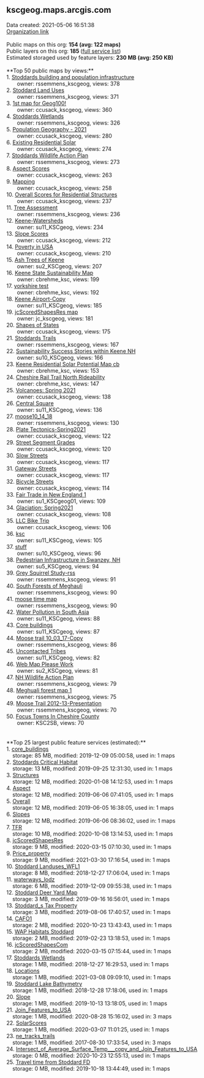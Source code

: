 <h2>kscgeog.maps.arcgis.com</h2> Data created: 2021-05-06 16:51:38 <br /><a target='new' href='https://kscgeog.maps.arcgis.com'>Organization link</a><br /><br />Public maps on this org: <b>154 (avg: 122 maps)</b><br />Public layers on this org: <b>185 </b>(<a target='new' href='https://services.arcgis.com/JNsV9gwtc6W7wYcK/ArcGIS/rest/services'>full service list</a>)<br />Estimated storaged used by feature layers: <b>230 MB (avg: 250 KB)</b><br /><br />**Top 50 public maps by views:**<br />  1. <a target='new' href='https://www.arcgis.com/home/item.html?id=78f14c6d03d846ac83ab80d769d165b7'>Stoddards building and population infrastructure</a> <br />  &nbsp;&nbsp;&nbsp;&nbsp; &nbsp;&nbsp;owner: rssemmens_kscgeog, views: 378<br />  2. <a target='new' href='https://www.arcgis.com/home/item.html?id=df7424725ea348ababfd6ba60ab2bbc5'>Stoddard Land Uses</a> <br />  &nbsp;&nbsp;&nbsp;&nbsp; &nbsp;&nbsp;owner: rssemmens_kscgeog, views: 371<br />  3. <a target='new' href='https://www.arcgis.com/home/item.html?id=a45f696378d3476aa5ccfc025af2622b'>1st map for Geog100!</a> <br />  &nbsp;&nbsp;&nbsp;&nbsp; &nbsp;&nbsp;owner: ccusack_kscgeog, views: 360<br />  4. <a target='new' href='https://www.arcgis.com/home/item.html?id=8311d9e538a4498d8c749f6a634a335b'>Stoddards Wetlands</a> <br />  &nbsp;&nbsp;&nbsp;&nbsp; &nbsp;&nbsp;owner: rssemmens_kscgeog, views: 326<br />  5. <a target='new' href='https://www.arcgis.com/home/item.html?id=5634cab568fb4db0bcf36d3378bd9d06'>Population Geography - 2021</a> <br />  &nbsp;&nbsp;&nbsp;&nbsp; &nbsp;&nbsp;owner: ccusack_kscgeog, views: 280<br />  6. <a target='new' href='https://www.arcgis.com/home/item.html?id=fb86950a73dd4078b5b49e6df0539fd4'>Existing Residential Solar</a> <br />  &nbsp;&nbsp;&nbsp;&nbsp; &nbsp;&nbsp;owner: ccusack_kscgeog, views: 274<br />  7. <a target='new' href='https://www.arcgis.com/home/item.html?id=5fcaa29c997446aab87bab96278e75e3'>Stoddards Wildlife Action Plan</a> <br />  &nbsp;&nbsp;&nbsp;&nbsp; &nbsp;&nbsp;owner: rssemmens_kscgeog, views: 273<br />  8. <a target='new' href='https://www.arcgis.com/home/item.html?id=d8fd226352f84e37a2fab87a07ca5b01'>Aspect Scores</a> <br />  &nbsp;&nbsp;&nbsp;&nbsp; &nbsp;&nbsp;owner: ccusack_kscgeog, views: 263<br />  9. <a target='new' href='https://www.arcgis.com/home/item.html?id=955002dd5cd24bd0b321ddab9c65713b'>Mapping</a> <br />  &nbsp;&nbsp;&nbsp;&nbsp; &nbsp;&nbsp;owner: ccusack_kscgeog, views: 258<br />  10. <a target='new' href='https://www.arcgis.com/home/item.html?id=e367a8a3de6247cab16395a8d9be7e71'>Overall Scores for Residential Structures</a> <br />  &nbsp;&nbsp;&nbsp;&nbsp; &nbsp;&nbsp;owner: ccusack_kscgeog, views: 237<br />  11. <a target='new' href='https://www.arcgis.com/home/item.html?id=28442bb7da4540bfb1c9976c323e892d'>Tree Assessment</a> <br />  &nbsp;&nbsp;&nbsp;&nbsp; &nbsp;&nbsp;owner: rssemmens_kscgeog, views: 236<br />  12. <a target='new' href='https://www.arcgis.com/home/item.html?id=74e1cd6dcb77429ea3f7b159cf4b4dd0'>Keene-Watersheds</a> <br />  &nbsp;&nbsp;&nbsp;&nbsp; &nbsp;&nbsp;owner: su11_KSCgeog, views: 234<br />  13. <a target='new' href='https://www.arcgis.com/home/item.html?id=04b79dfca6fb4e019b042ae426d395f7'>Slope Scores</a> <br />  &nbsp;&nbsp;&nbsp;&nbsp; &nbsp;&nbsp;owner: ccusack_kscgeog, views: 212<br />  14. <a target='new' href='https://www.arcgis.com/home/item.html?id=4b18a84b1d17445f91c64f00d73ac921'>Poverty in USA</a> <br />  &nbsp;&nbsp;&nbsp;&nbsp; &nbsp;&nbsp;owner: ccusack_kscgeog, views: 210<br />  15. <a target='new' href='https://www.arcgis.com/home/item.html?id=5911c50763624f83935bac830b0889af'>Ash Trees of Keene</a> <br />  &nbsp;&nbsp;&nbsp;&nbsp; &nbsp;&nbsp;owner: su2_KSCgeog, views: 207<br />  16. <a target='new' href='https://www.arcgis.com/home/item.html?id=27a33f7ca6e744f9b30240995e893679'>Keene State Sustainability Map</a> <br />  &nbsp;&nbsp;&nbsp;&nbsp; &nbsp;&nbsp;owner: cbrehme_ksc, views: 199<br />  17. <a target='new' href='https://www.arcgis.com/home/item.html?id=2cbfc17955d849efac439129dd9dcd30'>yorkshire test</a> <br />  &nbsp;&nbsp;&nbsp;&nbsp; &nbsp;&nbsp;owner: cbrehme_ksc, views: 192<br />  18. <a target='new' href='https://www.arcgis.com/home/item.html?id=ff0dbd392c234c24af9e0fa3f520fb16'>Keene Airport-Copy</a> <br />  &nbsp;&nbsp;&nbsp;&nbsp; &nbsp;&nbsp;owner: su11_KSCgeog, views: 185<br />  19. <a target='new' href='https://www.arcgis.com/home/item.html?id=7b6791a58fec42e6aba32b053481779d'>jcScoredShapesRes map</a> <br />  &nbsp;&nbsp;&nbsp;&nbsp; &nbsp;&nbsp;owner: jc_kscgeog, views: 181<br />  20. <a target='new' href='https://www.arcgis.com/home/item.html?id=c8571704777b4042923ddec24cbcd37e'>Shapes of States</a> <br />  &nbsp;&nbsp;&nbsp;&nbsp; &nbsp;&nbsp;owner: ccusack_kscgeog, views: 175<br />  21. <a target='new' href='https://www.arcgis.com/home/item.html?id=3a4509f95dfb41a2ad0e5ed69a137ee0'>Stoddards Trails</a> <br />  &nbsp;&nbsp;&nbsp;&nbsp; &nbsp;&nbsp;owner: rssemmens_kscgeog, views: 167<br />  22. <a target='new' href='https://www.arcgis.com/home/item.html?id=9708d238d710414cb4998b74b2e442d5'>Sustainability Success Stories within Keene NH</a> <br />  &nbsp;&nbsp;&nbsp;&nbsp; &nbsp;&nbsp;owner: su10_KSCgeog, views: 166<br />  23. <a target='new' href='https://www.arcgis.com/home/item.html?id=7c8a3f3d5f164c46845106c467e29a59'>Keene Residential Solar Potential Map cb</a> <br />  &nbsp;&nbsp;&nbsp;&nbsp; &nbsp;&nbsp;owner: cbrehme_ksc, views: 153<br />  24. <a target='new' href='https://www.arcgis.com/home/item.html?id=858ad15ffc8f45ad90be3dad427266b5'>Cheshire Rail Trail North Rideability</a> <br />  &nbsp;&nbsp;&nbsp;&nbsp; &nbsp;&nbsp;owner: cbrehme_ksc, views: 147<br />  25. <a target='new' href='https://www.arcgis.com/home/item.html?id=22e8694ca34b44e9812314064bdf982a'>Volcanoes: Spring 2021</a> <br />  &nbsp;&nbsp;&nbsp;&nbsp; &nbsp;&nbsp;owner: ccusack_kscgeog, views: 138<br />  26. <a target='new' href='https://www.arcgis.com/home/item.html?id=453ffdf3d71f46ea9f3c0d8190bb9904'>Central Square</a> <br />  &nbsp;&nbsp;&nbsp;&nbsp; &nbsp;&nbsp;owner: su11_KSCgeog, views: 136<br />  27. <a target='new' href='https://www.arcgis.com/home/item.html?id=17f094b3563f409a8625c5d141d0be23'>moose10_14_18</a> <br />  &nbsp;&nbsp;&nbsp;&nbsp; &nbsp;&nbsp;owner: rssemmens_kscgeog, views: 130<br />  28. <a target='new' href='https://www.arcgis.com/home/item.html?id=5d9dd47a05ea482f8e37769bab47b986'>Plate Tectonics-Spring2021</a> <br />  &nbsp;&nbsp;&nbsp;&nbsp; &nbsp;&nbsp;owner: ccusack_kscgeog, views: 122<br />  29. <a target='new' href='https://www.arcgis.com/home/item.html?id=51dea8778de14741b10b91f1deb18501'>Street Segment Grades</a> <br />  &nbsp;&nbsp;&nbsp;&nbsp; &nbsp;&nbsp;owner: ccusack_kscgeog, views: 120<br />  30. <a target='new' href='https://www.arcgis.com/home/item.html?id=018cbf4dd71b41458c57c456cf3df158'>Slow Streets</a> <br />  &nbsp;&nbsp;&nbsp;&nbsp; &nbsp;&nbsp;owner: ccusack_kscgeog, views: 117<br />  31. <a target='new' href='https://www.arcgis.com/home/item.html?id=4846c0d5919b48e68f2df824c1353873'>Gateway Streets</a> <br />  &nbsp;&nbsp;&nbsp;&nbsp; &nbsp;&nbsp;owner: ccusack_kscgeog, views: 117<br />  32. <a target='new' href='https://www.arcgis.com/home/item.html?id=f8656dd81ebd425283425bacc51c0257'>Bicycle Streets</a> <br />  &nbsp;&nbsp;&nbsp;&nbsp; &nbsp;&nbsp;owner: ccusack_kscgeog, views: 114<br />  33. <a target='new' href='https://www.arcgis.com/home/item.html?id=0daed06aae4042f2b4ba7ac0acc51e9a'>Fair Trade in New England 1</a> <br />  &nbsp;&nbsp;&nbsp;&nbsp; &nbsp;&nbsp;owner: su1_KSCgeog01, views: 109<br />  34. <a target='new' href='https://www.arcgis.com/home/item.html?id=31fe7587302d4e6982d0271a08ade23c'>Glaciation: Spring2021</a> <br />  &nbsp;&nbsp;&nbsp;&nbsp; &nbsp;&nbsp;owner: ccusack_kscgeog, views: 108<br />  35. <a target='new' href='https://www.arcgis.com/home/item.html?id=174472c654ad46ac99b2a827f75981b3'>LLC Bike Trip</a> <br />  &nbsp;&nbsp;&nbsp;&nbsp; &nbsp;&nbsp;owner: ccusack_kscgeog, views: 106<br />  36. <a target='new' href='https://www.arcgis.com/home/item.html?id=769c9cef5bdf41c1857966326250f4c5'>ksc</a> <br />  &nbsp;&nbsp;&nbsp;&nbsp; &nbsp;&nbsp;owner: su11_KSCgeog, views: 105<br />  37. <a target='new' href='https://www.arcgis.com/home/item.html?id=977c16e2ab6a49dfb8e889be78504bf5'>stuff</a> <br />  &nbsp;&nbsp;&nbsp;&nbsp; &nbsp;&nbsp;owner: su10_KSCgeog, views: 96<br />  38. <a target='new' href='https://www.arcgis.com/home/item.html?id=bff6e9690a4d4127a988f6cef12eec49'>Pedestrian Infrastructure in Swanzey, NH</a> <br />  &nbsp;&nbsp;&nbsp;&nbsp; &nbsp;&nbsp;owner: su5_KSCgeog, views: 94<br />  39. <a target='new' href='https://www.arcgis.com/home/item.html?id=6039b472558f4f8d8ae3d69f24fab1dd'>Grey Squirrel Study-rss</a> <br />  &nbsp;&nbsp;&nbsp;&nbsp; &nbsp;&nbsp;owner: rssemmens_kscgeog, views: 91<br />  40. <a target='new' href='https://www.arcgis.com/home/item.html?id=fd9f43be90724a3b964a097efa822f40'>South Forests of Meghauli</a> <br />  &nbsp;&nbsp;&nbsp;&nbsp; &nbsp;&nbsp;owner: rssemmens_kscgeog, views: 90<br />  41. <a target='new' href='https://www.arcgis.com/home/item.html?id=a659d6edf2414d2fba0a1a7db077cb95'>moose time map</a> <br />  &nbsp;&nbsp;&nbsp;&nbsp; &nbsp;&nbsp;owner: rssemmens_kscgeog, views: 90<br />  42. <a target='new' href='https://www.arcgis.com/home/item.html?id=dcedf8ed9fce4768ace5cfa5998e9534'>Water Pollution in South Asia</a> <br />  &nbsp;&nbsp;&nbsp;&nbsp; &nbsp;&nbsp;owner: su11_KSCgeog, views: 88<br />  43. <a target='new' href='https://www.arcgis.com/home/item.html?id=097a08361a8241beb883e4464d0d1578'>Core buildings</a> <br />  &nbsp;&nbsp;&nbsp;&nbsp; &nbsp;&nbsp;owner: su11_KSCgeog, views: 87<br />  44. <a target='new' href='https://www.arcgis.com/home/item.html?id=8f61704131aa47e0973e1b4a74022121'>Moose trail 10_03_17-Copy</a> <br />  &nbsp;&nbsp;&nbsp;&nbsp; &nbsp;&nbsp;owner: rssemmens_kscgeog, views: 86<br />  45. <a target='new' href='https://www.arcgis.com/home/item.html?id=fea6714c0beb4063a667c93ac6812565'>Uncontacted Tribes</a> <br />  &nbsp;&nbsp;&nbsp;&nbsp; &nbsp;&nbsp;owner: su11_KSCgeog, views: 82<br />  46. <a target='new' href='https://www.arcgis.com/home/item.html?id=61cc7f4edae9478c9aa7c12187d75a01'>Web Map Please Work</a> <br />  &nbsp;&nbsp;&nbsp;&nbsp; &nbsp;&nbsp;owner: su2_KSCgeog, views: 81<br />  47. <a target='new' href='https://www.arcgis.com/home/item.html?id=f09972a60f8743309a902d06514d4e90'>NH Wildlife Action Plan</a> <br />  &nbsp;&nbsp;&nbsp;&nbsp; &nbsp;&nbsp;owner: rssemmens_kscgeog, views: 79<br />  48. <a target='new' href='https://www.arcgis.com/home/item.html?id=17b7644be996478c9bb0e8e282d4e3ff'>Meghuali forest map 1</a> <br />  &nbsp;&nbsp;&nbsp;&nbsp; &nbsp;&nbsp;owner: rssemmens_kscgeog, views: 75<br />  49. <a target='new' href='https://www.arcgis.com/home/item.html?id=da2c76333a2d44ac9625a43d5353ba50'>Moose Trail 2012-13-Presentation</a> <br />  &nbsp;&nbsp;&nbsp;&nbsp; &nbsp;&nbsp;owner: rssemmens_kscgeog, views: 70<br />  50. <a target='new' href='https://www.arcgis.com/home/item.html?id=7db551c252aa4f149f61690eca989890'>Focus Towns In Cheshire County</a> <br />  &nbsp;&nbsp;&nbsp;&nbsp; &nbsp;&nbsp;owner: KSC2SB, views: 70<br /><br /><br />**Top 25 largest public feature services (estimated):**<br /> 1. <a target='new' href='https://www.arcgis.com/home/item.html?id=6707f9746ae846818293a60cf2e3186d'>core_buildings</a><br /> &nbsp;&nbsp;&nbsp;&nbsp;storage: 85 MB, modified: 2019-12-09 05:00:58,  used in: 1 maps<br /> 2. <a target='new' href='https://www.arcgis.com/home/item.html?id=719e31d61b89483fb38d75721540f847'>Stoddards Critical Habitat</a><br /> &nbsp;&nbsp;&nbsp;&nbsp;storage: 13 MB, modified: 2019-09-25 12:31:30,  used in: 1 maps<br /> 3. <a target='new' href='https://www.arcgis.com/home/item.html?id=ab42a40b2cd6462d8eb36220674870d2'>Structures</a><br /> &nbsp;&nbsp;&nbsp;&nbsp;storage: 12 MB, modified: 2020-01-08 14:12:53,  used in: 1 maps<br /> 4. <a target='new' href='https://www.arcgis.com/home/item.html?id=cda3e30fb77748af9e8e3fcab8ec1b5a'>Aspect</a><br /> &nbsp;&nbsp;&nbsp;&nbsp;storage: 12 MB, modified: 2019-06-06 07:41:05,  used in: 1 maps<br /> 5. <a target='new' href='https://www.arcgis.com/home/item.html?id=82fb8298a73348a7b19ffaeaa63271ce'>Overall</a><br /> &nbsp;&nbsp;&nbsp;&nbsp;storage: 12 MB, modified: 2019-06-05 16:38:05,  used in: 1 maps<br /> 6. <a target='new' href='https://www.arcgis.com/home/item.html?id=7d4c9f6df0494857aa55133114e941fb'>Slopes</a><br /> &nbsp;&nbsp;&nbsp;&nbsp;storage: 12 MB, modified: 2019-06-06 08:36:02,  used in: 1 maps<br /> 7. <a target='new' href='https://www.arcgis.com/home/item.html?id=74911f083f134b60bab778cd3e9538cf'>TFR</a><br /> &nbsp;&nbsp;&nbsp;&nbsp;storage: 10 MB, modified: 2020-10-08 13:14:53,  used in: 1 maps<br /> 8. <a target='new' href='https://www.arcgis.com/home/item.html?id=1364edea8c0a43fa9355494112d4f7df'>jcScoredShapesRes</a><br /> &nbsp;&nbsp;&nbsp;&nbsp;storage: 9 MB, modified: 2020-03-15 07:10:30,  used in: 1 maps<br /> 9. <a target='new' href='https://www.arcgis.com/home/item.html?id=d0f6bddbc5a54168b7ffeb4846274797'>Price_property</a><br /> &nbsp;&nbsp;&nbsp;&nbsp;storage: 9 MB, modified: 2021-03-30 17:16:54,  used in: 1 maps<br /> 10. <a target='new' href='https://www.arcgis.com/home/item.html?id=b74d28cebe5f400d998d750164a1dfe7'>Stoddard Landuses_WFL1</a><br /> &nbsp;&nbsp;&nbsp;&nbsp;storage: 8 MB, modified: 2018-12-27 17:06:04,  used in: 1 maps<br /> 11. <a target='new' href='https://www.arcgis.com/home/item.html?id=d658fb38bb0a4f37acd903eb52765744'>waterways_lodz</a><br /> &nbsp;&nbsp;&nbsp;&nbsp;storage: 6 MB, modified: 2019-12-09 09:55:38,  used in: 1 maps<br /> 12. <a target='new' href='https://www.arcgis.com/home/item.html?id=db3cf31cb41843419969a50f9764a801'>Stoddard Deer Yard Map</a><br /> &nbsp;&nbsp;&nbsp;&nbsp;storage: 3 MB, modified: 2019-09-16 16:56:01,  used in: 1 maps<br /> 13. <a target='new' href='https://www.arcgis.com/home/item.html?id=772a7e6174134eec834b92ceada832b5'>Stoddard_s Tax Property</a><br /> &nbsp;&nbsp;&nbsp;&nbsp;storage: 3 MB, modified: 2019-08-06 17:40:57,  used in: 1 maps<br /> 14. <a target='new' href='https://www.arcgis.com/home/item.html?id=a30f84380e624808934edad70b3ac5d4'>CAFO1</a><br /> &nbsp;&nbsp;&nbsp;&nbsp;storage: 2 MB, modified: 2020-10-23 13:43:43,  used in: 1 maps<br /> 15. <a target='new' href='https://www.arcgis.com/home/item.html?id=5c78d2a1cbb44582aaf7f361122be0ec'>WAP Habitats Stoddard</a><br /> &nbsp;&nbsp;&nbsp;&nbsp;storage: 2 MB, modified: 2019-02-23 13:18:53,  used in: 1 maps<br /> 16. <a target='new' href='https://www.arcgis.com/home/item.html?id=f0e44133be0048ed9cbe1d196537e1ef'>jcScoredShapesCom</a><br /> &nbsp;&nbsp;&nbsp;&nbsp;storage: 2 MB, modified: 2020-03-15 07:15:44,  used in: 1 maps<br /> 17. <a target='new' href='https://www.arcgis.com/home/item.html?id=c38d0a5bd24647fe97085d2ccb009d4f'>Stoddards Wetlands</a><br /> &nbsp;&nbsp;&nbsp;&nbsp;storage: 1 MB, modified: 2018-12-27 16:29:53,  used in: 1 maps<br /> 18. <a target='new' href='https://www.arcgis.com/home/item.html?id=efa086f717e748dda5decbc476070d1d'>Locations</a><br /> &nbsp;&nbsp;&nbsp;&nbsp;storage: 1 MB, modified: 2021-03-08 09:09:10,  used in: 1 maps<br /> 19. <a target='new' href='https://www.arcgis.com/home/item.html?id=f1ed8d61efca499b9cd2b7ea46299c25'>Stoddard Lake Bathymetry</a><br /> &nbsp;&nbsp;&nbsp;&nbsp;storage: 1 MB, modified: 2018-12-28 17:18:06,  used in: 1 maps<br /> 20. <a target='new' href='https://www.arcgis.com/home/item.html?id=d5063b36ee3148c298efc6077432b0c3'>Slope</a><br /> &nbsp;&nbsp;&nbsp;&nbsp;storage: 1 MB, modified: 2019-10-13 13:18:05,  used in: 1 maps<br /> 21. <a target='new' href='https://www.arcgis.com/home/item.html?id=c9db7f241e214c589b2001833ca7262e'>Join_Features_to_USA</a><br /> &nbsp;&nbsp;&nbsp;&nbsp;storage: 1 MB, modified: 2020-08-28 15:16:02,  used in: 3 maps<br /> 22. <a target='new' href='https://www.arcgis.com/home/item.html?id=b1df9d3972fb42bf864df82d17563a63'>SolarScores</a><br /> &nbsp;&nbsp;&nbsp;&nbsp;storage: 1 MB, modified: 2020-03-07 11:01:25,  used in: 1 maps<br /> 23. <a target='new' href='https://www.arcgis.com/home/item.html?id=588706792281442ea4747d8bff638505'>ne_tracks_trails</a><br /> &nbsp;&nbsp;&nbsp;&nbsp;storage: 1 MB, modified: 2017-08-30 17:33:54,  used in: 3 maps<br /> 24. <a target='new' href='https://www.arcgis.com/home/item.html?id=3cef04581e2e4666b6f554f8d7c65b58'>Intersect_of_Average_Surface_Temp___copy_and_Join_Features_to_USA</a><br /> &nbsp;&nbsp;&nbsp;&nbsp;storage: 0 MB, modified: 2020-10-23 12:55:13,  used in: 1 maps<br /> 25. <a target='new' href='https://www.arcgis.com/home/item.html?id=00d6acb4d4c049779faf4c3860f8ccf1'>Travel time from Stoddard FD</a><br /> &nbsp;&nbsp;&nbsp;&nbsp;storage: 0 MB, modified: 2019-10-18 13:44:49,  used in: 1 maps<br />